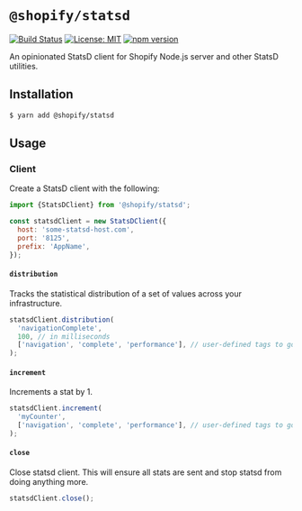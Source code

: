# `@shopify/statsd`

[![Build Status](https://travis-ci.org/Shopify/quilt.svg?branch=master)](https://travis-ci.org/Shopify/quilt)
[![License: MIT](https://img.shields.io/badge/License-MIT-green.svg)](LICENSE.md) [![npm version](https://badge.fury.io/js/%40shopify%2Fstatsd.svg)](https://badge.fury.io/js/%40shopify%2Fstatsd.svg)

An opinionated StatsD client for Shopify Node.js server and other StatsD utilities.

## Installation

```bash
$ yarn add @shopify/statsd
```

## Usage

### Client

Create a StatsD client with the following:

```javascript
import {StatsDClient} from '@shopify/statsd';

const statsdClient = new StatsDClient({
  host: 'some-statsd-host.com',
  port: '8125',
  prefix: 'AppName',
});
```

#### `distribution`

Tracks the statistical distribution of a set of values across your infrastructure.

```javascript
statsdClient.distribution(
  'navigationComplete',
  100, // in milliseconds
  ['navigation', 'complete', 'performance'], // user-defined tags to go with the data
);
```

#### `increment`

Increments a stat by 1.

```javascript
statsdClient.increment(
  'myCounter',
  ['navigation', 'complete', 'performance'], // user-defined tags to go with the data
);
```

#### `close`

Close statsd client.
This will ensure all stats are sent and stop statsd from doing anything more.

```javascript
statsdClient.close();
```
